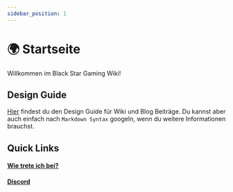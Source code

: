 ```yaml
---
sidebar_position: 1
---
```


# 🌍 Startseite 

Willkommen im Black Star Gaming Wiki!

## Design Guide

[Hier](/docs/design_guide) findest du den Design Guide für Wiki und Blog Beiträge.
Du kannst aber auch einfach nach `Markdown Syntax` googeln, wenn du weitere Informationen brauchst.


## Quick Links

#### [Wie trete ich bei?](/docs/beitreten)  
#### [Discord](http://discord.blackstar-gaming.de/)  


